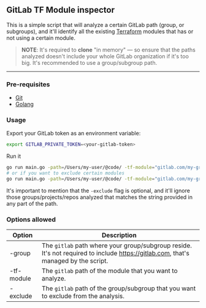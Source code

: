 ## GitLab TF Module inspector
This is a simple script that will analyze a certain GitLab path (group, or subgroups), and it'll identify all the existing
[Terraform](https://www.terraform.io/) modules that has or not using a certain module.

>**NOTE**: It's required to **clone** "in memory" — so ensure that the paths analyzed doesn't include your whole GitLab organization if it's too big.
> It's recommended to use a group/subgroup path.

---
### Pre-requisites
- [Git](https://git-scm.com/)
- [Golang](https://golang.org/)

### Usage
Export your GitLab token as an environment variable:
```bash
export GITLAB_PRIVATE_TOKEN=<your-gitlab-token>
```
Run it
```bash
go run main.go -path=/Users/my-user/@code/ -tf-module="gitlab.com/my-group/my-module"
# or if you want to exclude certain modules
go run main.go -path=/Users/my-user/@code/ -tf-module="gitlab.com/my-group/my-module" -exclude="group-that-it-should-be-excluded"
```
It's important to mention that the `-exclude` flag is optional, and it'll ignore those groups/projects/repos analyzed
that matches the string provided in any part of the path.

### Options allowed
| Option     | Description                                                                                                                        |
|------------|------------------------------------------------------------------------------------------------------------------------------------|
| -group     | The `gitlab` path where your group/subgroup reside. It's not required to include https://gitlab.com, that's managed by the script. |
| -tf-module | The `gitlab` path of the module that you want to analyze.                                                                          |
| -exclude   | The `gitlab` path of the group/subgroup that you want to exclude from the analysis.                                                |

